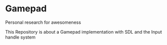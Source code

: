 # Gamepad
Personal research for awesomeness

This Repository is about a Gamepad implementation with SDL and the Input handle system
